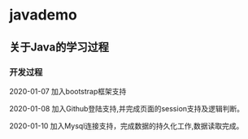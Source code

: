# javademo

## 关于Java的学习过程
### 开发过程

2020-01-07 加入bootstrap框架支持

2020-01-08 加入Github登陆支持,并完成页面的session支持及逻辑判断。

2020-01-10 加入Mysql连接支持，完成数据的持久化工作,数据读取完成。
